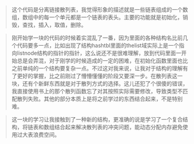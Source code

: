 > 这个代码是分离链接散列表，我觉得形象的描述就是一些链表组成的一个数组，数组中的每一个单元都是一个链表的表头。主要的功能就是初始化，销毁，查找，插入，取值，删除。

> 刚开始学一块的代码的时候着实混乱了一番，因为里面的各种结构名比前几个代码要多一点，比如出现了结构hashtbl里面的thelist域实际上是一个指向listnode结构的指针的指针，这么说还不是很难理解，放到代码里面一开始总是会弄混，对于刚学的时候造成的一定的困难，在初始化函数里面也比之前单纯的一个结构要复杂一点。不过这对我来说，让我对于结构的理解有了更好的掌握，比之前刚过了懵懵懂懂的阶段又要深一步。在散列表这一块，还有个新鲜东西就是对于散列方式的选择。这儿还犯了个很傻的错误，我直接使用书上的那个散列函数忘了对其按照实际需要修改，导致类型不匹配散列失败。其他的部分本质上是将之前学过的东西结合起来，不是特别难。

> 这一块的学习让我接触到了一种新的结构，更准确的说是学习了一个复合结构，将链表和数组结合起来解决散列表的冲突问题，能动态分配内存避免使用过大表浪费空间。
